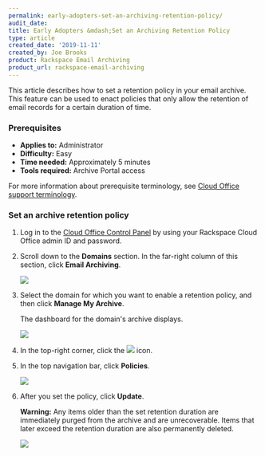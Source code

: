 ```yaml
---
permalink: early-adopters-set-an-archiving-retention-policy/
audit_date:
title: Early Adopters &mdash;Set an Archiving Retention Policy
type: article
created_date: '2019-11-11'
created_by: Joe Brooks
product: Rackspace Email Archiving
product_url: rackspace-email-archiving
---
```


This article describes how to set a retention policy in your email archive. This feature can be used to enact policies that only allow the retention of email records for a certain duration of time.


### Prerequisites

- **Applies to:** Administrator
- **Difficulty:** Easy
- **Time needed:** Approximately 5 minutes
- **Tools required:** Archive Portal access

For more information about prerequisite terminology, see [Cloud Office support terminology](/how-to/cloud-office-support-terminology).


### Set an archive retention policy

1. Log in to the [Cloud Office Control Panel](https://cp.rackspace.com/) by using your Rackspace Cloud Office admin ID and password.

2. Scroll down to the **Domains** section. In the far-right column of this section, click **Email Archiving**.

   <img src="{% asset_path rackspace-email-archiving/set-an-archiving-retention-policy/domains_archive.png %}" />

3. Select the domain for which you want to enable a retention policy, and then click **Manage My Archive**.

   The dashboard for the domain's archive displays.

   <img src="{% asset_path rackspace-email-archiving/set-an-archiving-retention-policy/manage_archive.png %}" />

4. In the top-right corner, click the <img src="{% asset_path rackspace-email-archiving/set-an-archiving-retention-policy/Gear-icon.png %}" /> icon.


5. In the top navigation bar, click **Policies**.

   <img src="{% asset_path rackspace-email-archiving/set-an-archiving-retention-policy/Set-an-Archiving-Retention-Policy-1.png %}" />

6. After you set the policy, click **Update**.

    **Warning:** Any items older than the set retention duration are immediately purged from the archive and are       unrecoverable. Items that later exceed the retention duration are also permanently deleted.

    <img src="{% asset_path rackspace-email-archiving/set-an-archiving-retention-policy/Set-an-Archiving-Retention-Policy-2.png %}" />
